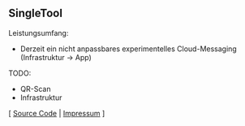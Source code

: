 ## SingleTool

Leistungsumfang:

- Derzeit ein nicht anpassbares experimentelles Cloud-Messaging (Infrastruktur -> App)

TODO:

- QR-Scan
- Infrastruktur

\[ [Source Code](https://github.com/singletool/android/) \| [Impressum](https://valentin.hilbig.de/) \]
